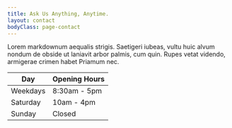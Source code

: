 ```yaml
---
title: Ask Us Anything, Anytime.
layout: contact
bodyClass: page-contact
---
```


Lorem markdownum aequalis strigis. Saetigeri iubeas, vultu huic alvum nondum de obside ut laniavit arbor palmis, cum quin. Rupes vetat videndo, armigerae crimen habet Priamum nec.

| Day       | Opening Hours   |
| --------- | --------------- |
| Weekdays  | 8:30am - 5pm    |
| Saturday  | 10am - 4pm      |
| Sunday    | Closed          |
